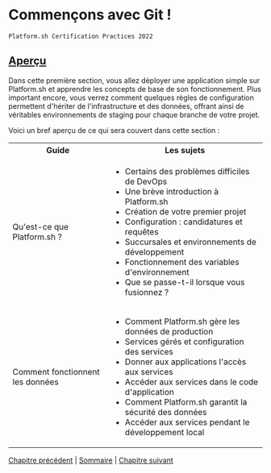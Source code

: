# Commençons avec Git !

`Platform.sh Certification Practices 2022`

## [Aperçu](https://master-7rqtwti-4mh7eev5ydrdo.eu-3.platformsh.site/getstarted/basics.html#overview)

Dans cette première section, vous allez déployer une application simple sur Platform.sh et apprendre les concepts de base de son fonctionnement. Plus important encore, vous verrez comment quelques règles de configuration permettent d'hériter de l'infrastructure et des données, offrant ainsi de véritables environnements de staging pour chaque branche de votre projet.

Voici un bref aperçu de ce qui sera couvert dans cette section :

<table>
  <tbody>
    <tr>
      <th>Guide</th>
      <th>Les sujets</th>
    </tr>
    <tr>
      <td>Qu'est-ce que Platform.sh ?</td>
      <td>
        <ul>
            <li>Certains des problèmes difficiles de DevOps</li>
            <li>Une brève introduction à Platform.sh</li>
            <li>Création de votre premier projet</li>
            <li>Configuration : candidatures et requêtes</li>
            <li>Succursales et environnements de développement</li>
            <li>Fonctionnement des variables d'environnement</li>
            <li>Que se passe-t-il lorsque vous fusionnez ?</li>
        </ul>
      </td>
    </tr>
    <tr>
      <td>Comment fonctionnent les données</td>
      <td>
        <ul>
            <li>Comment Platform.sh gère les données de production</li>
            <li>Services gérés et configuration des services</li>
            <li>Donner aux applications l'accès aux services</li>
            <li>Accéder aux services dans le code d'application</li>
            <li>Comment Platform.sh garantit la sécurité des données</li>
            <li>Accéder aux services pendant le développement local</li>
        </ul>
      </td>
    </tr>
  </tbody>
</table>

[Chapitre précédent](./chapter-1.md) | [Sommaire](../README.md.md) | [Chapitre suivant](./chapter-3.md)
